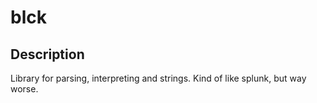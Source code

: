 # blck

## Description
Library for parsing, interpreting and strings. Kind of like splunk, but way worse.

